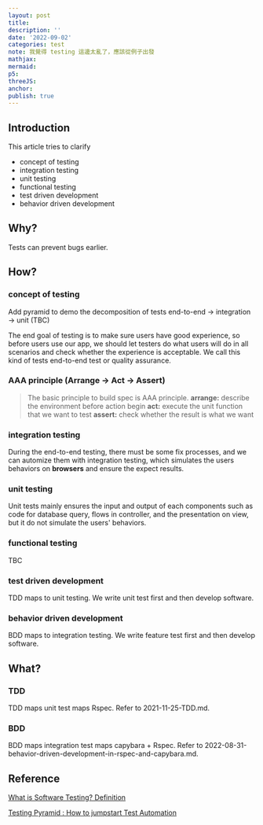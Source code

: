 ```yaml
---
layout: post
title:
description: ''
date: '2022-09-02'
categories: test
note: 我覺得 testing 這邊太亂了，應該從例子出發
mathjax:
mermaid:
p5:
threeJS:
anchor:
publish: true
---
```


## Introduction

This article tries to clarify

* concept of testing
* integration testing
* unit testing
* functional testing
* test driven development
* behavior driven development

## Why?

Tests can prevent bugs earlier.

## How?

### concept of testing

Add pyramid to demo the decomposition of tests end-to-end -> integration -> unit (TBC)

The end goal of testing is to make sure users have good experience, so before users use our app, we should let testers do what users will do in all scenarios and check whether the experience is acceptable. We call this kind of tests end-to-end test or quality assurance.

### AAA principle (Arrange -> Act -> Assert)

> The basic principle to build spec is AAA principle.
> **arrange:** describe the environment before action begin
> **act:** execute the unit function that we want to test
> **assert:** check whether the result is what we want

### integration testing

During the end-to-end testing, there must be some fix processes, and we can automize them with integration testing, which simulates the users behaviors on **browsers** and ensure the expect results.

### unit testing

Unit tests mainly ensures the input and output of each components such as code for database query, flows in controller, and the presentation on view, but it do not simulate the users' behaviors.

### functional testing

TBC

### test driven development

TDD maps to unit testing. We write unit test first and then develop software.

### behavior driven development

BDD maps to integration testing. We write feature test first and then develop software.

## What?

### TDD

TDD maps unit test maps Rspec. Refer to 2021-11-25-TDD.md.

### BDD

BDD maps integration test maps capybara + Rspec. Refer to 2022-08-31-behavior-driven-development-in-rspec-and-capybara.md.

## Reference

[What is Software Testing? Definition](https://www.guru99.com/software-testing-introduction-importance.html)

[Testing Pyramid : How to jumpstart Test Automation](https://www.browserstack.com/guide/testing-pyramid-for-test-automation)

